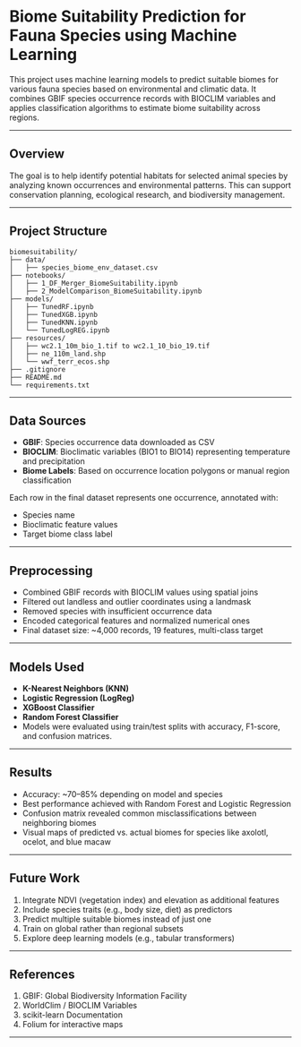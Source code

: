 # Biome Suitability Prediction for Fauna Species using Machine Learning

This project uses machine learning models to predict suitable biomes for various fauna species based on environmental and climatic data. It combines GBIF species occurrence records with BIOCLIM variables and applies classification algorithms to estimate biome suitability across regions.

---

## Overview

The goal is to help identify potential habitats for selected animal species by analyzing known occurrences and environmental patterns. This can support conservation planning, ecological research, and biodiversity management.

---

## Project Structure

    biomesuitability/
    ├── data/
    │   ├── species_biome_env_dataset.csv
    ├── notebooks/
    │   ├── 1_DF_Merger_BiomeSuitability.ipynb
    │   ├── 2_ModelComparison_BiomeSuitability.ipynb
    ├── models/
    │   ├── TunedRF.ipynb
    │   ├── TunedXGB.ipynb
    │   ├── TunedKNN.ipynb
    │   └── TunedLogREG.ipynb
    ├── resources/
    │   ├── wc2.1_10m_bio_1.tif to wc2.1_10_bio_19.tif
    │   ├── ne_110m_land.shp
    │   └── wwf_terr_ecos.shp
    ├── .gitignore
    ├── README.md
    └── requirements.txt

---

## Data Sources

- **GBIF**: Species occurrence data downloaded as CSV
- **BIOCLIM**: Bioclimatic variables (BIO1 to BIO14) representing temperature and precipitation
- **Biome Labels**: Based on occurrence location polygons or manual region classification

Each row in the final dataset represents one occurrence, annotated with:
- Species name
- Bioclimatic feature values
- Target biome class label

---

## Preprocessing

- Combined GBIF records with BIOCLIM values using spatial joins
- Filtered out landless and outlier coordinates using a landmask
- Removed species with insufficient occurrence data
- Encoded categorical features and normalized numerical ones
- Final dataset size: ~4,000 records, 19 features, multi-class target

---

## Models Used

- **K-Nearest Neighbors (KNN)**
- **Logistic Regression (LogReg)**
- **XGBoost Classifier**
- **Random Forest Classifier**
- Models were evaluated using train/test splits with accuracy, F1-score, and confusion matrices.

---

## Results

- Accuracy: ~70–85% depending on model and species
- Best performance achieved with Random Forest and Logistic Regression
- Confusion matrix revealed common misclassifications between neighboring biomes
- Visual maps of predicted vs. actual biomes for species like axolotl, ocelot, and blue macaw

---

## Future Work

1. Integrate NDVI (vegetation index) and elevation as additional features
2. Include species traits (e.g., body size, diet) as predictors
3. Predict multiple suitable biomes instead of just one
4. Train on global rather than regional subsets
5. Explore deep learning models (e.g., tabular transformers)

---

## References

1. GBIF: Global Biodiversity Information Facility
2. WorldClim / BIOCLIM Variables
3. scikit-learn Documentation
4. Folium for interactive maps

---
